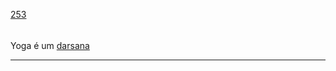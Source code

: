 [253](https://github.com/guilhermeprokisch/ideias/issues/253) 
###### 

Yoga é um [darsana](darsana)



-------------------------------------------------------------------------------

